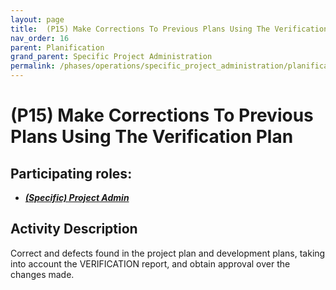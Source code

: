 ```yaml
---
layout: page
title:  (P15) Make Corrections To Previous Plans Using The Verification Plan
nav_order: 16
parent: Planification
grand_parent: Specific Project Administration
permalink: /phases/operations/specific_project_administration/planification/p15/
---
```


# (P15) Make Corrections To Previous Plans Using The Verification Plan

## Participating roles:
* <a href="/roles/">_**(Specific) Project Admin**_</a>

## Activity Description
Correct and defects found in the project plan and development plans, taking into account the VERIFICATION report, and obtain approval over the changes made.